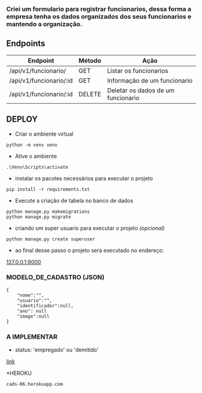### Criei um formulario para registrar funcionarios, dessa forma a empresa tenha os dados organizados dos seus funcionarios e mantendo a organização.


## Endpoints

| Endpoint | Método | Ação |
|--|--|--|
| /api/v1/funcionario/ | GET | Listar os funcionarios |
| /api/v1/funcionario/:id| GET | Informação de um funcionario |
| /api/v1/funcionario/:id| DELETE | Deletar os dados de um funcionario |

## DEPLOY

- Criar o ambiente virtual
```
python -m venv venv
```
- Ative o ambiente
```
.\Venv\Scripts\activate
```
- instalar os pacotes necessários para executar o projeto
```
pip install -r requirements.txt
```
- Execute a criação de tabela no banco de dados
```
python manage.py makemigrations
python manage.py migrate
```
- criando um super usuario para executar o projeto _(opcional)_
```
python manage.py create superuser
```
- ao final desse passo o projeto sera executado no endereço:

[127.0.0.1:8000](http://127.0.0.1:8000/)
### MODELO_DE_CADASTRO (JSON)
```
{
    "nome":"",
    "usuario":"",
    "identificador":null,
    "ano": null
    "image":null
}
```

### A IMPLEMENTAR
-  status: 'empregado' ou 'demitido'

[link](http://127.0.0.1:8000/) 

*HEROKU
```
cads-06.herokuapp.com
```

